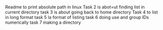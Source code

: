 Readme to print absolute path in linux
Task 2 is abot=ut finding list in current directory
task 3 is about going back to home directory
Task 4 to list in long format
task 5 la format of listing
task 6 doing use and group IDs numerically
task 7 making a directory 
